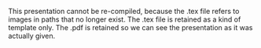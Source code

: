 This presentation cannot be re-compiled, because the .tex file refers to images in paths that no longer 
exist. The .tex file is retained as a kind of template only. The .pdf is retained so we can see the 
presentation as it was actually given.
